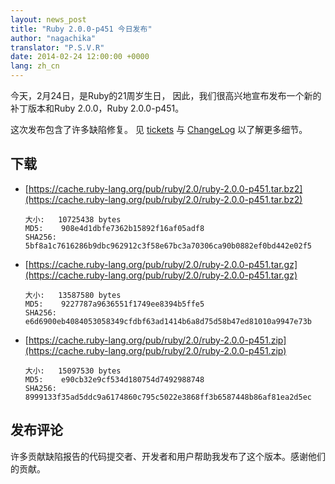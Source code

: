 ```yaml
---
layout: news_post
title: "Ruby 2.0.0-p451 今日发布"
author: "nagachika"
translator: "P.S.V.R"
date: 2014-02-24 12:00:00 +0000
lang: zh_cn
---
```


今天，2月24日，是Ruby的21周岁生日，
因此，我们很高兴地宣布发布一个新的补丁版本和Ruby 2.0.0，Ruby 2.0.0-p451。

这次发布包含了许多缺陷修复。
见 [tickets](https://bugs.ruby-lang.org/projects/ruby-200/issues?set_filter=1&amp;status_id=5)
与 [ChangeLog](https://svn.ruby-lang.org/repos/ruby/tags/v2_0_0_451/ChangeLog)
以了解更多细节。

## 下载

* [https://cache.ruby-lang.org/pub/ruby/2.0/ruby-2.0.0-p451.tar.bz2](https://cache.ruby-lang.org/pub/ruby/2.0/ruby-2.0.0-p451.tar.bz2)

      大小:   10725438 bytes
      MD5:    908e4d1dbfe7362b15892f16af05adf8
      SHA256: 5bf8a1c7616286b9dbc962912c3f58e67bc3a70306ca90b0882ef0bd442e02f5

* [https://cache.ruby-lang.org/pub/ruby/2.0/ruby-2.0.0-p451.tar.gz](https://cache.ruby-lang.org/pub/ruby/2.0/ruby-2.0.0-p451.tar.gz)

      大小:   13587580 bytes
      MD5:    9227787a9636551f1749ee8394b5ffe5
      SHA256: e6d6900eb4084053058349cfdbf63ad1414b6a8d75d58b47ed81010a9947e73b

* [https://cache.ruby-lang.org/pub/ruby/2.0/ruby-2.0.0-p451.zip](https://cache.ruby-lang.org/pub/ruby/2.0/ruby-2.0.0-p451.zip)

      大小:   15097530 bytes
      MD5:    e90cb32e9cf534d180754d7492988748
      SHA256: 8999133f35ad5ddc9a6174860c795c5022e3868ff3b6587448b86af81ea2d5ec

## 发布评论

许多贡献缺陷报告的代码提交者、开发者和用户帮助我发布了这个版本。感谢他们的贡献。
